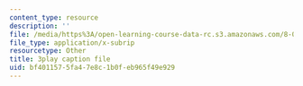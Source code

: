 ```yaml
---
content_type: resource
description: ''
file: /media/https%3A/open-learning-course-data-rc.s3.amazonaws.com/8-04-quantum-physics-i-spring-2016/bf4011575fa47e8c1b0feb965f49e929_fWCGM2auQPs.srt
file_type: application/x-subrip
resourcetype: Other
title: 3play caption file
uid: bf401157-5fa4-7e8c-1b0f-eb965f49e929
---
```


